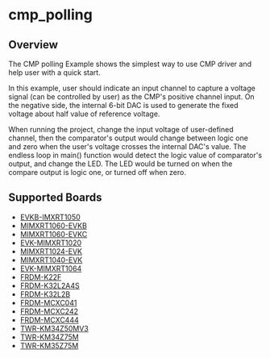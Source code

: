 # cmp_polling

## Overview

The CMP polling Example shows the simplest way to use CMP driver and help user with a quick start.

In this example, user should indicate an input channel to capture a voltage signal (can be controlled by user) as the 
CMP's positive channel input. On the negative side, the internal 6-bit DAC is used to generate the fixed voltage about
half value of reference voltage.

When running the project, change the input voltage of user-defined channel, then the comparator's output would change
between logic one and zero when the user's voltage crosses the internal DAC's value. The endless loop in main() function
would detect the logic value of comparator's output, and change the LED. The LED would be turned on when the compare
output is logic one, or turned off when zero.

## Supported Boards
- [EVKB-IMXRT1050](../../../_boards/evkbimxrt1050/driver_examples/cmp/polling/example_board_readme.md)
- [MIMXRT1060-EVKB](../../../_boards/evkbmimxrt1060/driver_examples/cmp/polling/example_board_readme.md)
- [MIMXRT1060-EVKC](../../../_boards/evkcmimxrt1060/driver_examples/cmp/polling/example_board_readme.md)
- [EVK-MIMXRT1020](../../../_boards/evkmimxrt1020/driver_examples/cmp/polling/example_board_readme.md)
- [MIMXRT1024-EVK](../../../_boards/evkmimxrt1024/driver_examples/cmp/polling/example_board_readme.md)
- [MIMXRT1040-EVK](../../../_boards/evkmimxrt1040/driver_examples/cmp/polling/example_board_readme.md)
- [EVK-MIMXRT1064](../../../_boards/evkmimxrt1064/driver_examples/cmp/polling/example_board_readme.md)
- [FRDM-K22F](../../../_boards/frdmk22f/driver_examples/cmp/polling/example_board_readme.md)
- [FRDM-K32L2A4S](../../../_boards/frdmk32l2a4s/driver_examples/cmp/polling/example_board_readme.md)
- [FRDM-K32L2B](../../../_boards/frdmk32l2b/driver_examples/cmp/polling/example_board_readme.md)
- [FRDM-MCXC041](../../../_boards/frdmmcxc041/driver_examples/cmp/polling/example_board_readme.md)
- [FRDM-MCXC242](../../../_boards/frdmmcxc242/driver_examples/cmp/polling/example_board_readme.md)
- [FRDM-MCXC444](../../../_boards/frdmmcxc444/driver_examples/cmp/polling/example_board_readme.md)
- [TWR-KM34Z50MV3](../../../_boards/twrkm34z50mv3/driver_examples/cmp/polling/example_board_readme.md)
- [TWR-KM34Z75M](../../../_boards/twrkm34z75m/driver_examples/cmp/polling/example_board_readme.md)
- [TWR-KM35Z75M](../../../_boards/twrkm35z75m/driver_examples/cmp/polling/example_board_readme.md)
